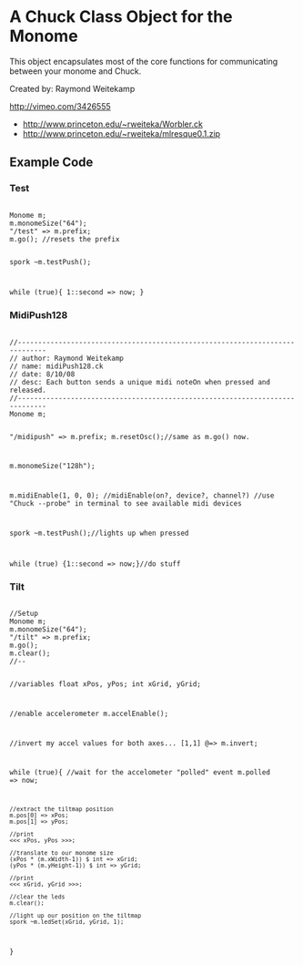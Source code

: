 # A Chuck Class Object for the Monome

This object encapsulates most of the core functions for communicating between your monome and Chuck.

Created by: Raymond Weitekamp

http://vimeo.com/3426555

* http://www.princeton.edu/~rweiteka/Worbler.ck
* http://www.princeton.edu/~rweiteka/mlresque0.1.zip

## Example Code

### Test

<code>
Monome m;
m.monomeSize("64");
"/test" => m.prefix;
m.go(); //resets the prefix

spork ~m.testPush();

while (true){
  1::second => now;
}
</code>

### MidiPush128

<code>
//-----------------------------------------------------------------------------
// author: Raymond Weitekamp
// name: midiPush128.ck
// date: 8/10/08
// desc: Each button sends a unique midi noteOn when pressed and released.
//-----------------------------------------------------------------------------
Monome m;

"/midipush" => m.prefix;
m.resetOsc();//same as m.go() now.

m.monomeSize("128h");

m.midiEnable(1, 0, 0); //midiEnable(on?, device?, channel?)
//use "Chuck --probe" in terminal to see available midi devices

spork ~m.testPush();//lights up when pressed

while (true) {1::second => now;}//do stuff
</code>

### Tilt

<code>
//Setup
Monome m;
m.monomeSize("64");
"/tilt" => m.prefix;
m.go();
m.clear();
//--

//variables
float xPos, yPos;
int xGrid, yGrid;

//enable accelerometer
m.accelEnable();

//invert my accel values for both axes...
[1,1] @=> m.invert;

while (true){
    //wait for the accelometer "polled" event
    m.polled => now;
    
    //extract the tiltmap position
    m.pos[0] => xPos;
    m.pos[1] => yPos;
    
    //print
    <<< xPos, yPos >>>;
    
    //translate to our monome size
    (xPos * (m.xWidth-1)) $ int => xGrid;
    (yPos * (m.yHeight-1)) $ int => yGrid;
    
    //print
    <<< xGrid, yGrid >>>;
    
    //clear the leds
    m.clear();
    
    //light up our position on the tiltmap
    spork ~m.ledSet(xGrid, yGrid, 1);
    
}
</code>